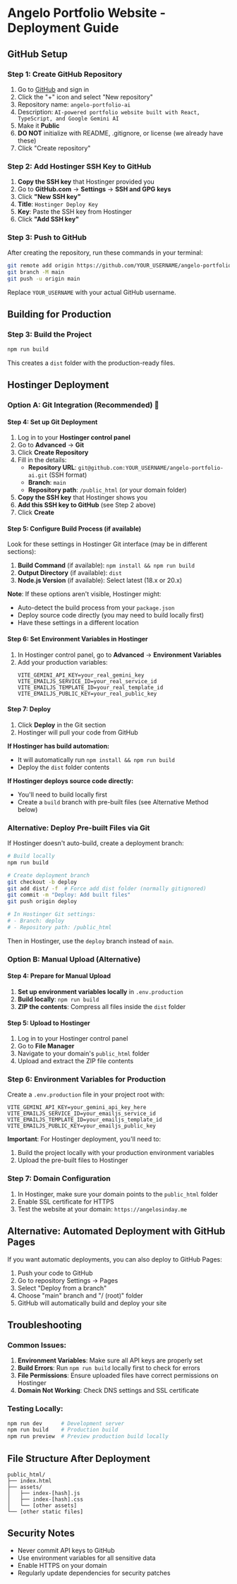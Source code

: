 # Angelo Portfolio Website - Deployment Guide

## GitHub Setup

### Step 1: Create GitHub Repository
1. Go to [GitHub](https://github.com) and sign in
2. Click the "+" icon and select "New repository"
3. Repository name: `angelo-portfolio-ai`
4. Description: `AI-powered portfolio website built with React, TypeScript, and Google Gemini AI`
5. Make it **Public**
6. **DO NOT** initialize with README, .gitignore, or license (we already have these)
7. Click "Create repository"

### Step 2: Add Hostinger SSH Key to GitHub
1. **Copy the SSH key** that Hostinger provided you
2. Go to **GitHub.com** → **Settings** → **SSH and GPG keys**
3. Click **"New SSH key"**
4. **Title**: `Hostinger Deploy Key`
5. **Key**: Paste the SSH key from Hostinger
6. Click **"Add SSH key"**

### Step 3: Push to GitHub
After creating the repository, run these commands in your terminal:

```bash
git remote add origin https://github.com/YOUR_USERNAME/angelo-portfolio-ai.git
git branch -M main
git push -u origin main
```

Replace `YOUR_USERNAME` with your actual GitHub username.

## Building for Production

### Step 3: Build the Project
```bash
npm run build
```

This creates a `dist` folder with the production-ready files.

## Hostinger Deployment

### Option A: Git Integration (Recommended) 🚀

#### Step 4: Set up Git Deployment
1. Log in to your **Hostinger control panel**
2. Go to **Advanced** → **Git**
3. Click **Create Repository**
4. Fill in the details:
   - **Repository URL**: `git@github.com:YOUR_USERNAME/angelo-portfolio-ai.git` (SSH format)
   - **Branch**: `main`
   - **Repository path**: `/public_html` (or your domain folder)
5. **Copy the SSH key** that Hostinger shows you
6. **Add this SSH key to GitHub** (see Step 2 above)
7. Click **Create**

#### Step 5: Configure Build Process (if available)
Look for these settings in Hostinger Git interface (may be in different sections):
1. **Build Command** (if available): `npm install && npm run build`
2. **Output Directory** (if available): `dist`
3. **Node.js Version** (if available): Select latest (18.x or 20.x)

**Note**: If these options aren't visible, Hostinger might:
- Auto-detect the build process from your `package.json`
- Deploy source code directly (you may need to build locally first)
- Have these settings in a different location

#### Step 6: Set Environment Variables in Hostinger
1. In Hostinger control panel, go to **Advanced** → **Environment Variables**
2. Add your production variables:
   ```
   VITE_GEMINI_API_KEY=your_real_gemini_key
   VITE_EMAILJS_SERVICE_ID=your_real_service_id
   VITE_EMAILJS_TEMPLATE_ID=your_real_template_id
   VITE_EMAILJS_PUBLIC_KEY=your_real_public_key
   ```

#### Step 7: Deploy
1. Click **Deploy** in the Git section
2. Hostinger will pull your code from GitHub

**If Hostinger has build automation:**
- It will automatically run `npm install && npm run build`
- Deploy the `dist` folder contents

**If Hostinger deploys source code directly:**
- You'll need to build locally first
- Create a `build` branch with pre-built files (see Alternative Method below)

### Alternative: Deploy Pre-built Files via Git

If Hostinger doesn't auto-build, create a deployment branch:

```bash
# Build locally
npm run build

# Create deployment branch
git checkout -b deploy
git add dist/ -f  # Force add dist folder (normally gitignored)
git commit -m "Deploy: Add built files"
git push origin deploy

# In Hostinger Git settings:
# - Branch: deploy
# - Repository path: /public_html
```

Then in Hostinger, use the `deploy` branch instead of `main`.

### Option B: Manual Upload (Alternative)

#### Step 4: Prepare for Manual Upload
1. **Set up environment variables locally** in `.env.production`
2. **Build locally**: `npm run build`
3. **ZIP the contents**: Compress all files inside the `dist` folder

#### Step 5: Upload to Hostinger
1. Log in to your Hostinger control panel
2. Go to **File Manager**
3. Navigate to your domain's `public_html` folder
4. Upload and extract the ZIP file contents

### Step 6: Environment Variables for Production
Create a `.env.production` file in your project root with:

```
VITE_GEMINI_API_KEY=your_gemini_api_key_here
VITE_EMAILJS_SERVICE_ID=your_emailjs_service_id
VITE_EMAILJS_TEMPLATE_ID=your_emailjs_template_id
VITE_EMAILJS_PUBLIC_KEY=your_emailjs_public_key
```

**Important**: For Hostinger deployment, you'll need to:
1. Build the project locally with your production environment variables
2. Upload the pre-built files to Hostinger

### Step 7: Domain Configuration
1. In Hostinger, make sure your domain points to the `public_html` folder
2. Enable SSL certificate for HTTPS
3. Test the website at your domain: `https://angelosinday.me`

## Alternative: Automated Deployment with GitHub Pages

If you want automatic deployments, you can also deploy to GitHub Pages:

1. Push your code to GitHub
2. Go to repository Settings → Pages
3. Select "Deploy from a branch"
4. Choose "main" branch and "/ (root)" folder
5. GitHub will automatically build and deploy your site

## Troubleshooting

### Common Issues:
1. **Environment Variables**: Make sure all API keys are properly set
2. **Build Errors**: Run `npm run build` locally first to check for errors
3. **File Permissions**: Ensure uploaded files have correct permissions on Hostinger
4. **Domain Not Working**: Check DNS settings and SSL certificate

### Testing Locally:
```bash
npm run dev      # Development server
npm run build    # Production build
npm run preview  # Preview production build locally
```

## File Structure After Deployment
```
public_html/
├── index.html
├── assets/
│   ├── index-[hash].js
│   ├── index-[hash].css
│   └── [other assets]
└── [other static files]
```

## Security Notes
- Never commit API keys to GitHub
- Use environment variables for all sensitive data
- Enable HTTPS on your domain
- Regularly update dependencies for security patches